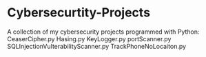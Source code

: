 # Cybersecurtity-Projects
A collection of my cybersecurity projects programmed with Python:
CeaserCipher.py
Hasing.py
KeyLogger.py
portScanner.py
SQLInjectionVulterabilityScanner.py
TrackPhoneNoLocaiton.py

